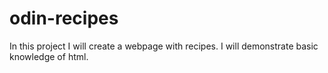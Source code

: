 # odin-recipes
In this project I will create a webpage with recipes. I will demonstrate basic knowledge of html.